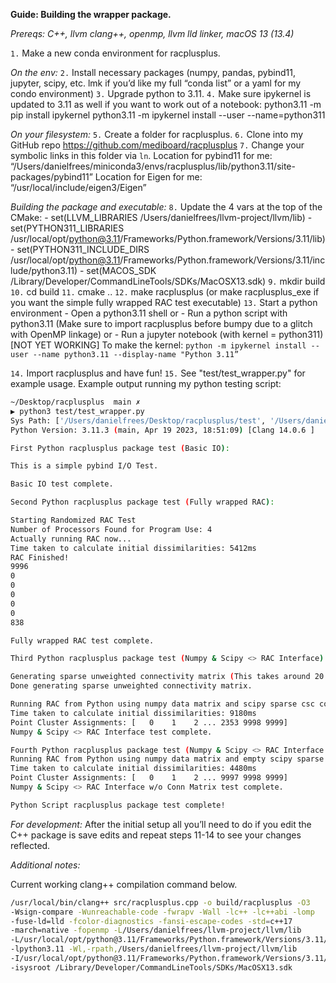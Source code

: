 **Guide: Building the wrapper package.**

*Prereqs: C++, llvm clang++, openmp, llvm lld linker, macOS 13 (13.4)*

`1.` Make a new conda environment for racplusplus.

*On the env:*
`2.` Install necessary packages (numpy, pandas, pybind11, jupyter, scipy,  etc. lmk if you’d like my full “conda list” or a yaml for my condo environment)
`3.` Upgrade python to 3.11.
`4.` Make sure ipykernel is updated to 3.11 as well if you want to work out of a notebook:
python3.11 -m pip install ipykernel
python3.11 -m ipykernel install --user --name=python311

*On your filesystem:*
`5.` Create a folder for racplusplus.
`6.` Clone into my GitHub repo https://github.com/mediboard/racplusplus 
`7.` Change your symbolic links in this folder via `ln`.	Location for pybind11 for me: “/Users/danielfrees/miniconda3/envs/racplusplus/lib/python3.11/site-packages/pybind11”
	Location for Eigen for me: “/usr/local/include/eigen3/Eigen”

*Building the package and executable:*
`8.` Update the 4 vars at the top of the CMake:
	- set(LLVM_LIBRARIES /Users/danielfrees/llvm-project/llvm/lib)
	- set(PYTHON311_LIBRARIES /usr/local/opt/python@3.11/Frameworks/Python.framework/Versions/3.11/lib)
	- set(PYTHON311_INCLUDE_DIRS /usr/local/opt/python@3.11/Frameworks/Python.framework/Versions/3.11/include/python3.11)
	- set(MACOS_SDK /Library/Developer/CommandLineTools/SDKs/MacOSX13.sdk)
`9.` mkdir build
`10.` cd build
`11.` cmake ..
`12.` make racplusplus (or make racplusplus_exe if you want the simple fully wrapped RAC test executable)
`13.` Start a python environment
	- Open a python3.11 shell or
	- Run a python script with python3.11 (Make sure to import racplusplus before bumpy due to a glitch with OpenMP linkage) or 
	- Run a jupyter notebook (with kernel = python311) [NOT YET WORKING]
	To make the kernel: 
	`python -m ipykernel install --user --name python3.11 --display-name "Python 3.11”`

`14.` Import racplusplus and have fun!
`15.` See "test/test_wrapper.py" for example usage. Example output running my python testing script:

```bash
~/Desktop/racplusplus  main ✗                                            0m ⚑
▶ python3 test/test_wrapper.py
Sys Path: ['/Users/danielfrees/Desktop/racplusplus/test', '/Users/danielfrees/miniconda3/envs/racplusplus/lib/python311.zip', '/Users/danielfrees/miniconda3/envs/racplusplus/lib/python3.11', '/Users/danielfrees/miniconda3/envs/racplusplus/lib/python3.11/lib-dynload', '/Users/danielfrees/miniconda3/envs/racplusplus/lib/python3.11/site-packages', '/Users/danielfrees/Desktop/racplusplus/test/test_wrapper.py/../../build', '/Users/danielfrees/Desktop/racplusplus/build']
Python Version: 3.11.3 (main, Apr 19 2023, 18:51:09) [Clang 14.0.6 ]

First Python racplusplus package test (Basic IO):

This is a simple pybind I/O Test.

Basic IO test complete.

Second Python racplusplus package test (Fully wrapped RAC):

Starting Randomized RAC Test
Number of Processors Found for Program Use: 4
Actually running RAC now...
Time taken to calculate initial dissimilarities: 5412ms
RAC Finished!
9996
0
0
0
0
0
838

Fully wrapped RAC test complete.

Third Python racplusplus package test (Numpy & Scipy <> RAC Interface):

Generating sparse unweighted connectivity matrix (This takes around 20 seconds for size 10k x 10k)...
Done generating sparse unweighted connectivity matrix.

Running RAC from Python using numpy data matrix and scipy sparse csc connectivity matrix.
Time taken to calculate initial dissimilarities: 9180ms
Point Cluster Assignments: [   0    1    2 ... 2353 9998 9999]
Numpy & Scipy <> RAC Interface test complete.

Fourth Python racplusplus package test (Numpy & Scipy <> RAC Interface w/o Conn Matrix):
Running RAC from Python using numpy data matrix and empty scipy sparse lil connectivity matrix.
Time taken to calculate initial dissimilarities: 4480ms
Point Cluster Assignments: [   0    1    2 ... 9997 9998 9999]
Numpy & Scipy <> RAC Interface w/o Conn Matrix test complete.

Python Script racplusplus package test complete!
```

*For development:* After the initial setup all you’ll need to do if you edit the C++ package is save edits and repeat steps 11-14 to see your changes reflected.


*Additional notes:*

Current working clang++ compilation command below.

```bash
/usr/local/bin/clang++ src/racplusplus.cpp -o build/racplusplus -O3 
-Wsign-compare -Wunreachable-code -fwrapv -Wall -lc++ -lc++abi -lomp 
-fuse-ld=lld -fcolor-diagnostics -fansi-escape-codes -std=c++17 
-march=native -fopenmp -L/Users/danielfrees/llvm-project/llvm/lib 
-L/usr/local/opt/python@3.11/Frameworks/Python.framework/Versions/3.11/lib 
-lpython3.11 -Wl,-rpath,/Users/danielfrees/llvm-project/llvm/lib 
-I/usr/local/opt/python@3.11/Frameworks/Python.framework/Versions/3.11/include/python3.11  
-isysroot /Library/Developer/CommandLineTools/SDKs/MacOSX13.sdk
```
